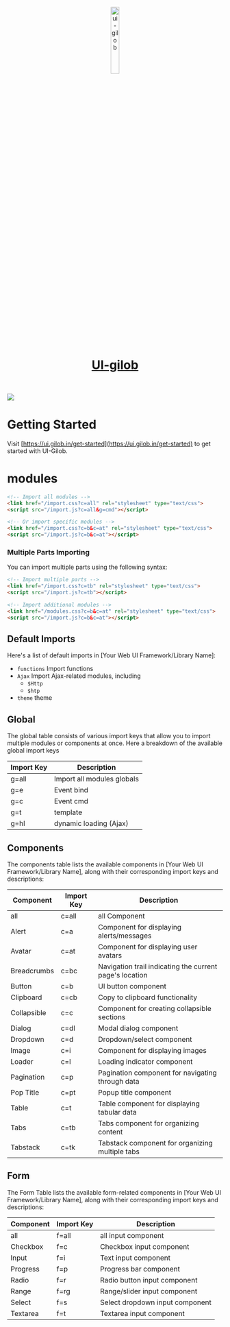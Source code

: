 <p align="center">
  <a href="https://ui-gilob.in">
      <img width="20%" src="http://ui.gilob.in/@asset/logo.svg" alt="ui-gilob" />
      <h1 align="center">UI-gilob</h1>
  </a>
</p>
</br>

![](http://ui.gilob.in/@asset/Screenshot.png)


# Getting Started

Visit  [https://ui.gilob.in/get-started](https://ui.gilob.in/get-started) to get started with UI-Gilob.



# modules


```html
<!-- Import all modules -->
<link href="/import.css?c=all" rel="stylesheet" type="text/css">
<script src="/import.js?c=all&g=cmd"></script>

<!-- Or import specific modules -->
<link href="/import.css?c=b&c=at" rel="stylesheet" type="text/css">
<script src="/import.js?c=b&c=at"></script>
```

### Multiple Parts Importing

You can import multiple parts using the following syntax:

```html
<!-- Import multiple parts -->
<link href="/import.css?c=tb" rel="stylesheet" type="text/css">
<script src="/import.js?c=tb"></script>

<!-- Import additional modules -->
<link href="/modules.css?c=b&c=at" rel="stylesheet" type="text/css">
<script src="/import.js?c=b&c=at"></script>
```

## Default Imports

Here's a list of default imports in [Your Web UI Framework/Library Name]:

- `functions` Import functions
- `Ajax` Import Ajax-related modules, including
     - `$Http`
     - `$htp`
- `theme` theme


## Global 

The global table consists of various import keys that allow you to import multiple modules or components at once. Here  a breakdown of the available global import keys

| Import Key | Description                                          |
|------------|------------------------------------------------------|
| g=all      | Import all modules globals                |
| g=e        |  Event bind          |
| g=c        | Event cmd     |
| g=t        |  template               |
| g=hl       | dynamic loading (Ajax)     |


## Components 

The components table lists the available components in [Your Web UI Framework/Library Name], along with their corresponding import keys and descriptions:

| Component    | Import Key | Description                                              |
|--------------|------------|----------------------------------------------------------|
| all        | c=all          |  all Component                |
| Alert        | c=a          | Component for displaying alerts/messages                 |
| Avatar       | c=at         | Component for displaying user avatars                    |
| Breadcrumbs  | c=bc         | Navigation trail indicating the current page's location |
| Button       | c=b          | UI button component                                      |
| Clipboard    | c=cb         | Copy to clipboard functionality                          |
| Collapsible  | c=c          | Component for creating collapsible sections              |
| Dialog       | c=dl         | Modal dialog component                                   |
| Dropdown     | c=d          | Dropdown/select component                                |
| Image        | c=i          | Component for displaying images                          |
| Loader       | c=l          | Loading indicator component                              |
| Pagination   | c=p          | Pagination component for navigating through data         |
| Pop Title    | c=pt         | Popup title component                                    |
| Table        | c=t          | Table component for displaying tabular data              |
| Tabs         | c=tb         | Tabs component for organizing content                    |
| Tabstack     | c=tk         | Tabstack component for organizing multiple tabs          |



## Form 

The Form Table lists the available form-related components in [Your Web UI Framework/Library Name], along with their corresponding import keys and descriptions:

| Component    | Import Key | Description                                |
|--------------|------------|--------------------------------------------|
| all     | f=all        | all input component                   |
| Checkbox     | f=c        | Checkbox input component                   |
| Input        | f=i        | Text input component                       |
| Progress     | f=p        | Progress bar component                     |
| Radio        | f=r        | Radio button input component               |
| Range        | f=rg       | Range/slider input component               |
| Select       | f=s        | Select dropdown input component            |
| Textarea     | f=t        | Textarea input component                   |
